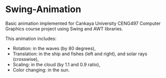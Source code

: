 # Swing-Animation

Basic animation implemented for Cankaya University CENG497 Computer Graphics course project using Swing and AWT libraries.

This animation includes:
- Rotation: in the waves (by 80 degrees),
- Translation: in the ship and fishes (left and right), and solar rays (crosswise),
- Scaling: in the cloud (by 1.1 and 0.9 ratio),
- Color changing: in the sun.
